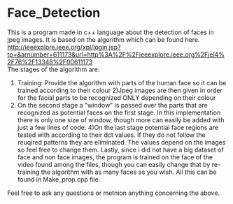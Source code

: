 # Face_Detection

This is a program made in c++ language about the detection of faces in jpeg images. It is based on the algorithm which can be found here. http://ieeexplore.ieee.org/xpl/login.jsp?tp=&arnumber=611173&url=http%3A%2F%2Fieeexplore.ieee.org%2Fiel4%2F76%2F13348%2F00611173 <br/>
The stages of the algorithm are: 
1) Training: Provide the algorithm with parts of the human face so it can be trained according to their colour
2)Jpeg images are then given in order for the facial parts to be recognized ONLY depending on their colour
3) On the second stage a "window" is passed over the parts that are recognized as potential faces on the first stage. In this implementation there is only one size of window, though more can easily be added with just a few lines of code.
4)On the last stage potential face regions are tested with according to their dct values. If they do not follow the reuqired patterns they are eliminated. The values depend on the images so feel free to change them.
Lastly, since i did not have a  big dataset of face and non face images, the program is trained on the face of the video found among the files, though you can easily change that by re-training the algorithm with as many faces as you wish. All this can be found in Make_prop.cpp file.

Feel free to ask any questions or metnion anything concerning the above.
